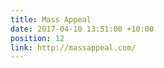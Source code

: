 ```yaml
---
title: Mass Appeal
date: 2017-04-10 13:51:00 +10:00
position: 12
link: http://massappeal.com/
---
```


